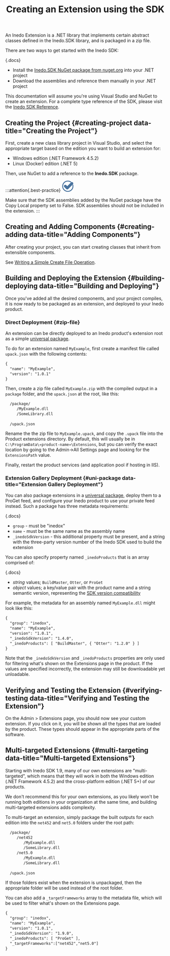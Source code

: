 ﻿---
title: Creating an Extension using the SDK
sequence: 20
keywords: inedo, inedo sdk
show-headings-in-nav: true
---

An Inedo Extension is a .NET library that implements certain abstract classes defined in the Inedo.SDK library, and is packaged in a zip file.

There are two ways to get started with the Inedo SDK:

{.docs}
- Install the [Inedo.SDK NuGet package from nuget.org](https://www.nuget.org/packages/Inedo.SDK/) into your .NET project
- Download the assemblies and reference them manually in your .NET project

This documentation will assume you're using Visual Studio and NuGet to create an extension. For a complete type reference of the SDK, please visit the [Inedo SDK Reference](https://inedo.com/support/sdk-reference/inedosdk).

## Creating the Project {#creating-project data-title="Creating the Project"}

First, create a new class library project in Visual Studio, and select the appropriate target based on the edition you want to build an extension for:

 * Windows edition (.NET Framework 4.5.2)
 * Linux (Docker)  edition (.NET 5)

Then, use NuGet to add a reference to the **Inedo.SDK** package.

:::attention{.best-practice}
![](/resources/images/icons/best-practices.png)

Make sure that the SDK assemblies added by the NuGet package have the Copy Local property set to False. SDK assemblies should not be included in the extension.
:::

## Creating and Adding Components {#creating-adding data-title="Adding Components"}

After creating your project, you can start creating classes that inherit from extensible components.

See [Writing a Simple Create File Operation](writing).

## Building and Deploying the Extension {#building-deploying data-title="Building and Deploying"}

Once you've added all the desired components, and your project compiles, it is now ready to be packaged as an extension, and deployed to your Inedo product. 

### Direct Deployment {#zip-file}

An extension can be directly deployed to an Inedo product's extension root as a simple [universal package](/docs/upack/universal-packages). 

To do for an extension named `MyExample`, first create a manifest file called `upack.json` with the following contents:

```
{
  "name": "MyExample",
  "version": "1.0.1"
}
```

Then, create a zip file called `MyExample.zip` with the compiled output in a `package` folder, and the `upack.json` at the root, like this:


```
  /package/
     /MyExample.dll
     /SomeLibrary.dll
  
  /upack.json
```

Rename the the zip file to `MyExample.upack`, and copy the `.upack` file into the Product extensions directory. By default, this will usually be in `C:\ProgramData\«product-name»\Extensions`, but you can verify the exact location by going to the Admin->All Settings page and looking for the `ExtensionsPath` value.

Finally, restart the product services (and application pool if hosting in IIS).

### Extension Gallery Deployment {#uni-package data-title="Extension Gallery Deployment"}

You can also package extensions in a [universal package](/docs/proget/core-concepts/packages#universal-package), deploy them to a ProGet feed, and configure your Inedo product to use your private feed instead. Such a package has three metadata requirements:

{.docs}
- `group` - must be "inedox"
- `name` - must be the same name as the assembly name
- `_inedoSdkVersion` - this additional property must be present, and a string with the three-party version number of the Inedo SDK used to build the extension

You can also specify property named `_inedoProducts` that is an array comprised of:

{.docs}
- *string* values; `BuildMaster`, `Otter`, or `ProGet`
- *object* values;  a key/value pair with the product name and a string semantic version, representing the [SDK version compatibility](/docs/inedosdk/versions-release-notes#compatibility-ranges)

For example, the metadata for an assembly named `MyExample.dll` might look like this:

```
{
  "group": "inedox",
  "name": "MyExample",
  "version": "1.0.1",
  "_inedoSdkVersion": "1.4.0",
  "_inedoProducts": [ "BuildMaster", { "Otter": "1.2.0" } ]
}
```

Note that the `_inedoSdkVersion` and `_inedoProducts` properties are only used for filtering what's shown on the Extensions page in the product. If the values are specified incorrectly, the extension may still be downloadable yet unloadable.

## Verifying and Testing the Extension {#verifying-testing data-title="Verifying and Testing the Extension"}

On the Admin > Extensions page, you should now see your custom extension. If you click on it, you will be shown all the types that are loaded by the product. These types should appear in the appropriate parts of the software.

## Multi-targeted Extensions {#multi-targeting data-title="Multi-targeted Extensions"}

Starting with Inedo SDK 1.9, many of our own extensions are "multi-targeted", which means that they will work in both the Windows edition (.NET Framework 4.5.2) and the cross-platform edition (.NET 5+) of our products. 

We don't recommend this for your own extensions, as you likely won't be running both editions in your organization at the same time, and building multi-targeted extensions adds complexity.

To multi-target an extension, simply package the built outputs for each edition into the `net452` and `net5.0` folders under the root path:

```
  /package/
     /net452 
        /MyExample.dll
        /SomeLibrary.dll
     /net5.0
        /MyExample.dll
        /SomeLibrary.dll

  /upack.json
```

If those folders exist when the extension is unpackaged, then the appropriate folder will be used instead of the root folder. 

You can also add a `_targetFrameworks` array to the metadata file, which will be used to filter what's shown on the Extensions page.

```
{
  "group": "inedox",
  "name": "MyExample",
  "version": "1.0.1",
  "_inedoSdkVersion": "1.9.0",
  "_inedoProducts": [ "ProGet" ],
  "_targetFrameworks":["net452","net5.0"]
}
